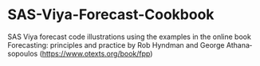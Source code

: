 # SAS-Viya-Forecast-Cookbook
SAS Viya forecast code illustrations using the examples in the online book Forecasting: principles and practice by Rob Hyndman and George Athana­sopou­los (https://www.otexts.org/book/fpp)

